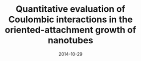 ---
title: "Quantitative evaluation of Coulombic interactions in the oriented-attachment growth of nanotubes"
collection: publications
permalink: /publication/2 2014-OPL-OA-CNT
date: 2014-10-29
venue: 'AnalystMRS Online Proceedings Library (OPL)'
paperurl: '/files/pdf/research/paper2.pdf'
link: 'https://www.cambridge.org/core/journals/mrs-online-proceedings-library-archive/article/abs/evaluation-of-van-der-waals-interaction-in-the-orientedattachment-growth-of-nanotubes/AECEBDED38E876E8515D6DC1CA1CCF09'
citation: 'Jin, W., He, W., Wen, K., Lin, X., Zhang, Y., Cao, H., Song, Y., Lv, W. and Dickerson, J.H., 2014. MRS Online Proceedings Library (OPL), 1705.'
---